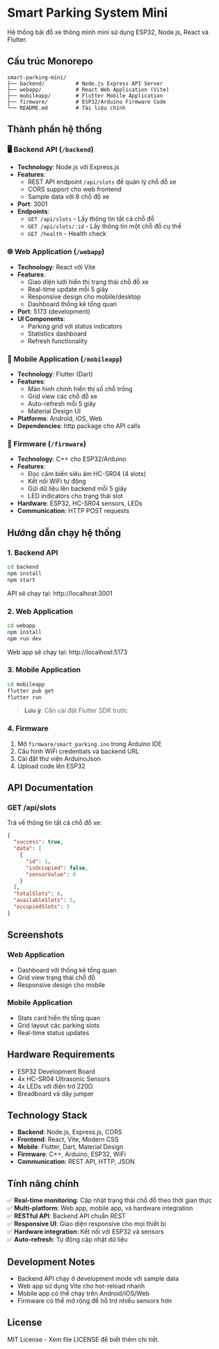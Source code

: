 # Smart Parking System Mini

Hệ thống bãi đỗ xe thông minh mini sử dụng ESP32, Node.js, React và Flutter.

## Cấu trúc Monorepo

```
smart-parking-mini/
├── backend/          # Node.js Express API Server
├── webapp/           # React Web Application (Vite)
├── mobileapp/        # Flutter Mobile Application
├── firmware/         # ESP32/Arduino Firmware Code
└── README.md         # Tài liệu chính
```

## Thành phần hệ thống

### 🖥️ Backend API (`/backend`)
- **Technology**: Node.js với Express.js
- **Features**: 
  - REST API endpoint `/api/slots` để quản lý chỗ đỗ xe
  - CORS support cho web frontend
  - Sample data với 8 chỗ đỗ xe
- **Port**: 3001
- **Endpoints**:
  - `GET /api/slots` - Lấy thông tin tất cả chỗ đỗ
  - `GET /api/slots/:id` - Lấy thông tin một chỗ đỗ cụ thể
  - `GET /health` - Health check

### 🌐 Web Application (`/webapp`)
- **Technology**: React với Vite
- **Features**:
  - Giao diện lưới hiển thị trạng thái chỗ đỗ xe
  - Real-time update mỗi 5 giây
  - Responsive design cho mobile/desktop
  - Dashboard thống kê tổng quan
- **Port**: 5173 (development)
- **UI Components**:
  - Parking grid với status indicators
  - Statistics dashboard
  - Refresh functionality

### 📱 Mobile Application (`/mobileapp`)
- **Technology**: Flutter (Dart)
- **Features**:
  - Màn hình chính hiển thị số chỗ trống
  - Grid view các chỗ đỗ xe
  - Auto-refresh mỗi 5 giây
  - Material Design UI
- **Platforms**: Android, iOS, Web
- **Dependencies**: http package cho API calls

### 🔧 Firmware (`/firmware`)
- **Technology**: C++ cho ESP32/Arduino
- **Features**:
  - Đọc cảm biến siêu âm HC-SR04 (4 slots)
  - Kết nối WiFi tự động
  - Gửi dữ liệu lên backend mỗi 5 giây
  - LED indicators cho trạng thái slot
- **Hardware**: ESP32, HC-SR04 sensors, LEDs
- **Communication**: HTTP POST requests

## Hướng dẫn chạy hệ thống

### 1. Backend API
```bash
cd backend
npm install
npm start
```
API sẽ chạy tại: http://localhost:3001

### 2. Web Application
```bash
cd webapp
npm install
npm run dev
```
Web app sẽ chạy tại: http://localhost:5173

### 3. Mobile Application
```bash
cd mobileapp
flutter pub get
flutter run
```
> **Lưu ý**: Cần cài đặt Flutter SDK trước

### 4. Firmware
1. Mở `firmware/smart_parking.ino` trong Arduino IDE
2. Cấu hình WiFi credentials và backend URL
3. Cài đặt thư viện ArduinoJson
4. Upload code lên ESP32

## API Documentation

### GET /api/slots
Trả về thông tin tất cả chỗ đỗ xe:
```json
{
  "success": true,
  "data": [
    {
      "id": 1,
      "isOccupied": false,
      "sensorValue": 0
    }
  ],
  "totalSlots": 8,
  "availableSlots": 5,
  "occupiedSlots": 3
}
```

## Screenshots

### Web Application
- Dashboard với thống kê tổng quan
- Grid view trạng thái chỗ đỗ
- Responsive design cho mobile

### Mobile Application
- Stats card hiển thị tổng quan
- Grid layout các parking slots
- Real-time status updates

## Hardware Requirements

- ESP32 Development Board
- 4x HC-SR04 Ultrasonic Sensors
- 4x LEDs với điện trở 220Ω
- Breadboard và dây jumper

## Technology Stack

- **Backend**: Node.js, Express.js, CORS
- **Frontend**: React, Vite, Modern CSS
- **Mobile**: Flutter, Dart, Material Design
- **Firmware**: C++, Arduino, ESP32, WiFi
- **Communication**: REST API, HTTP, JSON

## Tính năng chính

✅ **Real-time monitoring**: Cập nhật trạng thái chỗ đỗ theo thời gian thực  
✅ **Multi-platform**: Web app, mobile app, và hardware integration  
✅ **RESTful API**: Backend API chuẩn REST  
✅ **Responsive UI**: Giao diện responsive cho mọi thiết bị  
✅ **Hardware integration**: Kết nối với ESP32 và sensors  
✅ **Auto-refresh**: Tự động cập nhật dữ liệu  

## Development Notes

- Backend API chạy ở development mode với sample data
- Web app sử dụng Vite cho hot-reload nhanh
- Mobile app có thể chạy trên Android/iOS/Web
- Firmware có thể mở rộng để hỗ trợ nhiều sensors hơn

## License

MIT License - Xem file LICENSE để biết thêm chi tiết.
